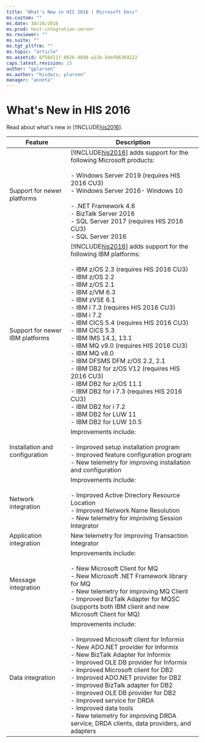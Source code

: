 ```yaml
---
title: "What's New in HIS 2016 | Microsoft Docs"
ms.custom: ""
ms.date: 10/24/2016
ms.prod: host-integration-server
ms.reviewer: ""
ms.suite: ""
ms.tgt_pltfrm: ""
ms.topic: "article"
ms.assetid: 6f50d11f-8026-48d8-a13b-5ebf86369222
caps.latest.revision: 15
author: "gplarsen"
ms.author: "hisdocs; plarsen"
manager: "anneta"
---
```

# What's New in HIS 2016
Read about what's new in [!INCLUDE[his2016](../includes/his2016-md.md)].  


|             Feature             |                                                                                                                                                                                                                                                                       Description                                                                                                                                                                                                                                                                        |
|---------------------------------|----------------------------------------------------------------------------------------------------------------------------------------------------------------------------------------------------------------------------------------------------------------------------------------------------------------------------------------------------------------------------------------------------------------------------------------------------------------------------------------------------------------------------------------------------------|
|   Support for newer platforms   |                                                                                                                                                       [!INCLUDE[his2016](../includes/his2016-md.md)] adds support for the following Microsoft products:<br /><br />-   Windows Server 2019 (requires HIS 2016 CU3)<br />-   Windows Server 2016-   Windows 10<br /><br />-   .NET Framework 4.6<br />-   BizTalk Server 2016<br />-   SQL Server 2017 (requires HIS 2016 CU3)<br />-   SQL Server 2016                                                                                                                                                        |
| Support for newer IBM platforms |                                       [!INCLUDE[his2016](../includes/his2016-md.md)] adds support for the following IBM platforms:<br /><br /> -   IBM z/OS 2.3 (requires HIS 2016 CU3)<br />-   IBM z/OS 2.2<br />-   IBM z/OS 2.1<br />-   IBM z/VM 6.3<br />-   IBM zVSE  6.1<br />-   IBM i 7.3 (requires HIS 2016 CU3)<br />-   IBM i 7.2<br />-   IBM CICS 5.4 (requires HIS 2016 CU3)<br />-   IBM CICS 5.3<br />-   IBM IMS 14.1, 13.1<br />-   IBM MQ v9.0 (requires HIS 2016 CU3)<br />-   IBM MQ v8.0<br />-   IBM DFSMS DFM z/OS 2.2, 2.1<br />-   IBM DB2 for z/OS V12 (requires HIS 2016 CU3)<br />-   IBM DB2 for z/OS 11.1<br />-   IBM DB2 for i 7.3 (requires HIS 2016 CU3)<br />-   IBM DB2 for i 7.2<br />-   IBM DB2 for LUW 11<br />-   IBM DB2 for LUW 10.5                                       |
| Installation and configuration  |                                                                                                                                                                              Improvements include:<br /><br /> -   Improved setup installation program<br />-   Improved feature configuration program<br />-   New telemetry for improving installation and configuration                                                                                                                                                                               |
|       Network integration       |                                                                                                                                                                                   Improvements include:<br /><br /> -   Improved Active Directory Resource Location<br />-   Improved Network Name Resolution<br />-   New telemetry for improving Session Integrator                                                                                                                                                                                    |
|     Application integration     |                                                                                                                                                                                                                                                    New telemetry for improving Transaction Integrator                                                                                                                                                                                                                                                    |
|       Message integration       |                                                                                                                                       Improvements include:<br /><br /> -   New Microsoft Client for MQ<br />-   New Microsoft .NET Framework library for MQ<br />-   New telemetry for improving MQ Client<br />-   Improved BizTalk Adapter for MQSC (supports both IBM client and new Microsoft Client for MQ)                                                                                                                                        |
|        Data integration         | Improvements include:<br /><br /> -   Improved Microsoft client for Informix<br />-   New ADO.NET provider for Informix<br />-   New BizTalk Adapter for Informix<br />-   Improved OLE DB provider for Informix<br />-   Improved Microsoft client for DB2<br />-   Improved ADO.NET provider for DB2<br />-   Improved BizTalk adapter for DB2<br />-   Improved OLE DB provider for DB2<br />-   Improved service for DRDA<br />-   Improved data tools<br />-   New telemetry for improving DRDA service, DRDA clients, data providers, and adapters |

